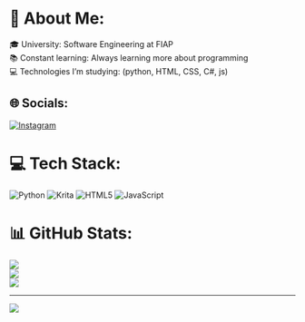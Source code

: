 # 💫 About Me:
🎓 University: Software Engineering at FIAP<br>📚 Constant learning: Always learning more about programming<br>💻 Technologies I’m studying: (python, HTML, CSS, C#, js)


## 🌐 Socials:
[![Instagram](https://img.shields.io/badge/Instagram-%23E4405F.svg?logo=Instagram&logoColor=white)](https://instagram.com/@dennix.s) 

# 💻 Tech Stack:
![Python](https://img.shields.io/badge/python-3670A0?style=for-the-badge&logo=python&logoColor=ffdd54) ![Krita](https://img.shields.io/badge/Krita-203759?style=for-the-badge&logo=krita&logoColor=EEF37B) ![HTML5](https://img.shields.io/badge/html5-%23E34F26.svg?style=for-the-badge&logo=html5&logoColor=white) ![JavaScript](https://img.shields.io/badge/javascript-%23323330.svg?style=for-the-badge&logo=javascript&logoColor=%23F7DF1E)
# 📊 GitHub Stats:
![](https://github-readme-stats.vercel.app/api?username=dennixss&theme=aura_dark&hide_border=false&include_all_commits=false&count_private=false)<br/>
![](https://nirzak-streak-stats.vercel.app/?user=dennixss&theme=aura_dark&hide_border=false)<br/>
![](https://github-readme-stats.vercel.app/api/top-langs/?username=dennixss&theme=aura_dark&hide_border=false&include_all_commits=false&count_private=false&layout=compact)

---
[![](https://visitcount.itsvg.in/api?id=dennixss&icon=0&color=4)](https://visitcount.itsvg.in)

<!-- Proudly created with GPRM ( https://gprm.itsvg.in ) -->